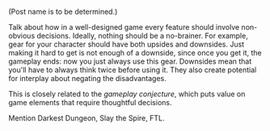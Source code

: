 
(Post name is to be determined.)

Talk about how in a well-designed game every feature should involve non-obvious decisions. Ideally, nothing should be a no-brainer. For example, gear for your character should have both upsides and downsides. Just making it hard to get is not enough of a downside, since once you get it, the gameplay ends: now you just always use this gear. Downsides mean that you'll have to always think twice before using it. They also create potential for interplay about negating the disadvantages.

This is closely related to the _gameplay conjecture_, which puts value on game elements that require thoughtful decisions.

Mention Darkest Dungeon, Slay the Spire, FTL.
